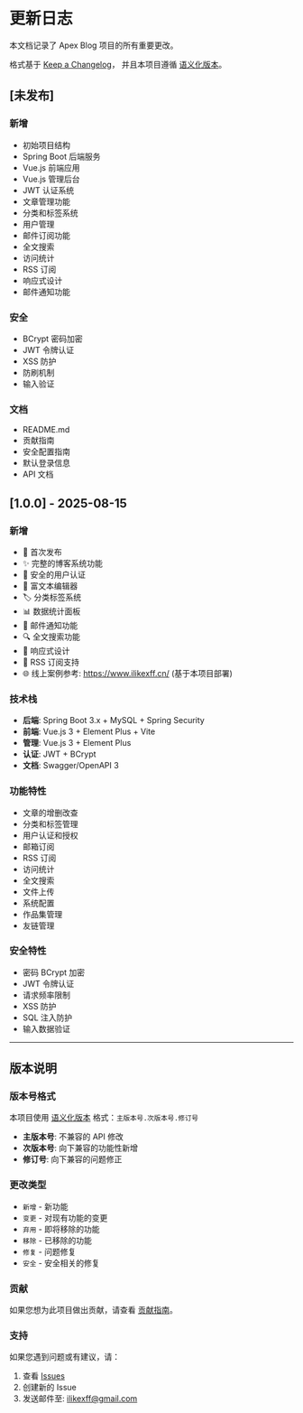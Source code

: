 # 更新日志

本文档记录了 Apex Blog 项目的所有重要更改。

格式基于 [Keep a Changelog](https://keepachangelog.com/zh-CN/1.0.0/)，
并且本项目遵循 [语义化版本](https://semver.org/lang/zh-CN/)。

## [未发布]

### 新增

- 初始项目结构
- Spring Boot 后端服务
- Vue.js 前端应用
- Vue.js 管理后台
- JWT 认证系统
- 文章管理功能
- 分类和标签系统
- 用户管理
- 邮件订阅功能
- 全文搜索
- 访问统计
- RSS 订阅
- 响应式设计
- 邮件通知功能

### 安全

- BCrypt 密码加密
- JWT 令牌认证
- XSS 防护
- 防刷机制
- 输入验证

### 文档

- README.md
- 贡献指南
- 安全配置指南
- 默认登录信息
- API 文档

## [1.0.0] - 2025-08-15

### 新增

- 🎉 首次发布
- ✨ 完整的博客系统功能
- 🔐 安全的用户认证
- 📝 富文本编辑器
- 🏷️ 分类标签系统
- 📊 数据统计面板
- 📧 邮件通知功能
- 🔍 全文搜索功能
- 📱 响应式设计
- 📄 RSS 订阅支持
- 🌐 线上案例参考: https://www.ilikexff.cn/ (基于本项目部署)

### 技术栈

- **后端**: Spring Boot 3.x + MySQL + Spring Security
- **前端**: Vue.js 3 + Element Plus + Vite
- **管理**: Vue.js 3 + Element Plus
- **认证**: JWT + BCrypt
- **文档**: Swagger/OpenAPI 3

### 功能特性

- 文章的增删改查
- 分类和标签管理
- 用户认证和授权
- 邮箱订阅
- RSS 订阅
- 访问统计
- 全文搜索
- 文件上传
- 系统配置
- 作品集管理
- 友链管理

### 安全特性

- 密码 BCrypt 加密
- JWT 令牌认证
- 请求频率限制
- XSS 防护
- SQL 注入防护
- 输入数据验证

---

## 版本说明

### 版本号格式

本项目使用 [语义化版本](https://semver.org/lang/zh-CN/) 格式：`主版本号.次版本号.修订号`

- **主版本号**: 不兼容的 API 修改
- **次版本号**: 向下兼容的功能性新增
- **修订号**: 向下兼容的问题修正

### 更改类型

- `新增` - 新功能
- `变更` - 对现有功能的变更
- `弃用` - 即将移除的功能
- `移除` - 已移除的功能
- `修复` - 问题修复
- `安全` - 安全相关的修复

### 贡献

如果您想为此项目做出贡献，请查看 [贡献指南](CONTRIBUTING.md)。

### 支持

如果您遇到问题或有建议，请：

1. 查看 [Issues](https://github.com/08820048/apex/issues)
2. 创建新的 Issue
3. 发送邮件至: ilikexff@gmail.com
